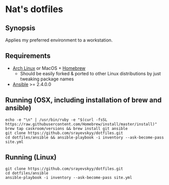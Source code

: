 # Nat's dotfiles

## Synopsis

Applies my preferred environment to a workstation.

## Requirements

- [Arch Linux](https://www.archlinux.org/) or MacOS + [Homebrew](https://brew.sh/)
    - Should be easily forked & ported to other Linux distributions by just tweaking package names
- [Ansible](https://www.ansible.com/) >= 2.4.0.0

## Running (OSX, including installation of brew and ansible)

```
echo -e "\n" | /usr/bin/ruby -e "$(curl -fsSL https://raw.githubusercontent.com/Homebrew/install/master/install)"
brew tap caskroom/versions && brew install git ansible
git clone https://github.com/srayevskyy/dotfiles.git
cd dotfiles/ansible && ansible-playbook -i inventory --ask-become-pass site.yml
```

## Running (Linux)

```
git clone https://github.com/srayevskyy/dotfiles.git
cd dotfiles/ansible
ansible-playbook -i inventory --ask-become-pass site.yml
```
